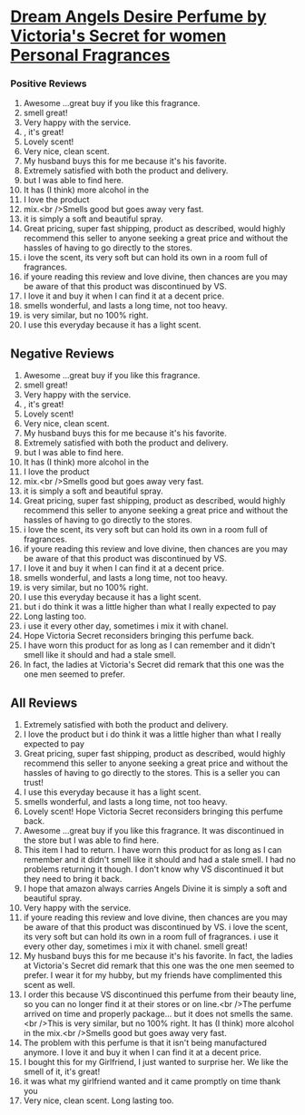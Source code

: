 # [Dream Angels Desire Perfume by Victoria&#x27;s Secret for women Personal Fragrances](https://products.checkmycream.com/products/Dream-Angels-Desire-Perfume-by-Victoria&#x27;s-Secret-for-women-Personal-Fragrances.html)

### Positive Reviews

<ol>
      <li>Awesome ...great buy if you like this fragrance.</li>
      <li>smell great!</li>
      <li>Very happy with the service.</li>
      <li>, it&#x27;s great!</li>
      <li>Lovely scent!</li>
      <li>Very nice, clean scent.</li>
      <li>My husband buys this for me because it&#x27;s his favorite.  </li>
      <li>Extremely satisfied with both the product and delivery.</li>
      <li>but I was able to find here.</li>
      <li>It has (I think) more alcohol in the</li>
      <li>I love the product</li>
      <li>mix.&lt;br /&gt;Smells good but goes away very fast.</li>
      <li>it is simply a soft and beautiful spray.</li>
      <li>Great pricing, super fast shipping, product as described, would highly recommend this seller to anyone seeking a great price and without the hassles of having to go directly to the stores.</li>
      <li>i love the scent, its very soft but can hold its own in a room full of fragrances.</li>
      <li>if youre reading this review and love divine, then chances are you may be aware of that this product was discontinued by VS.</li>
      <li>I love it and buy it when I can find it at a decent price.</li>
      <li>smells wonderful, and lasts a long time, not too heavy.</li>
      <li>is very similar, but no 100% right.  </li>
      <li>I use this everyday because it has a light scent.</li>
</ol>


<h2>Negative Reviews</h2>
<ol>
<li> Awesome ...great buy if you like this fragrance.</li>
<li> smell great!</li>
<li> Very happy with the service.</li>
<li> , it&#x27;s great!</li>
<li> Lovely scent!</li>
<li> Very nice, clean scent.</li>
<li> My husband buys this for me because it&#x27;s his favorite.  </li>
<li> Extremely satisfied with both the product and delivery.</li>
<li> but I was able to find here.</li>
<li> It has (I think) more alcohol in the</li>
<li> I love the product</li>
<li> mix.&lt;br /&gt;Smells good but goes away very fast.</li>
<li> it is simply a soft and beautiful spray.</li>
<li> Great pricing, super fast shipping, product as described, would highly recommend this seller to anyone seeking a great price and without the hassles of having to go directly to the stores.</li>
<li> i love the scent, its very soft but can hold its own in a room full of fragrances.</li>
<li> if youre reading this review and love divine, then chances are you may be aware of that this product was discontinued by VS.</li>
<li> I love it and buy it when I can find it at a decent price.</li>
<li> smells wonderful, and lasts a long time, not too heavy.</li>
<li> is very similar, but no 100% right.  </li>
<li> I use this everyday because it has a light scent.</li>
<li> but i do think it was a little higher than what I really expected to pay</li>
<li> Long lasting too.</li>
<li> i use it every other day, sometimes i mix it with chanel.</li>
<li> Hope Victoria Secret reconsiders bringing this perfume back.</li>
<li> I have worn this product for as long as I can remember and it didn&#x27;t smell like it should and had a stale smell.  </li>
<li> In fact, the ladies at Victoria&#x27;s Secret did remark that this one was the one men seemed to prefer.  </li>
</ol>

<h2>All Reviews</h2>

<ol>
    <li> Extremely satisfied with both the product and delivery.</li>
    <li> I love the product but i do think it was a little higher than what I really expected to pay</li>
    <li> Great pricing, super fast shipping, product as described, would highly recommend this seller to anyone seeking a great price and without the hassles of having to go directly to the stores. This is a seller you can trust!</li>
    <li> I use this everyday because it has a light scent.</li>
    <li> smells wonderful, and lasts a long time, not too heavy.</li>
    <li> Lovely scent! Hope Victoria Secret reconsiders bringing this perfume back.</li>
    <li> Awesome ...great buy if you like this fragrance. It was discontinued in the store but I was able to find here.</li>
    <li> This item I had to return.  I have worn this product for as long as I can remember and it didn&#x27;t smell like it should and had a stale smell.  I had no problems returning it though.  I don&#x27;t know why VS discontinued it but they need to bring it back.</li>
    <li> I hope that amazon always carries Angels Divine it is simply a soft and beautiful spray.</li>
    <li> Very happy with the service.</li>
    <li> if youre reading this review and love divine, then chances are you may be aware of that this product was discontinued by VS. i love the scent, its very soft but can hold its own in a room full of fragrances. i use it every other day, sometimes i mix it with chanel. smell great!</li>
    <li> My husband buys this for me because it&#x27;s his favorite.  In fact, the ladies at Victoria&#x27;s Secret did remark that this one was the one men seemed to prefer.  I wear it for my hubby, but my friends have complimented this scent as well.</li>
    <li> I order this because VS discontinued this perfume from their beauty line, so you can no longer find it at their stores or on line.&lt;br /&gt;The perfume arrived on time and properly package... but it does not smells the same.&lt;br /&gt;This is very similar, but no 100% right.  It has (I think) more alcohol in the mix.&lt;br /&gt;Smells good but goes away very fast.</li>
    <li> The problem with this perfume is that it isn&#x27;t being manufactured anymore. I love it and buy it when I can find it at a decent price.</li>
    <li> I bought this for my Girlfriend, I just wanted to surprise her. We like the smell of it, it&#x27;s great!</li>
    <li> it was what my girlfriend wanted and it came promptly on time  thank you</li>
    <li> Very nice, clean scent. Long lasting too.</li>
</ol>




